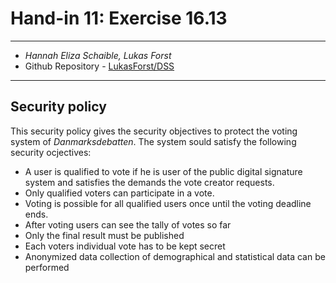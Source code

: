 # Hand-in 11: Exercise 16.13
___
* *Hannah Eliza Schaible, Lukas Forst*
* Github Repository - [LukasForst/DSS](https://github.com/LukasForst/DSS/tree/master/handins/)
___

## Security policy

This security policy gives the security objectives to protect the voting system of _Danmarksdebatten_.
The system sould satisfy the following security ocjectives:

* A user is qualified to vote if he is user of the public digital signature system and satisfies the demands the vote creator requests.
* Only qualified voters can participate in a vote.
* Voting is possible for all qualified users once until the voting deadline ends.
* After voting users can see the tally of votes so far
* Only the final result must be published
* Each voters individual vote has to be kept secret
* Anonymized data collection of demographical and statistical data can be performed

